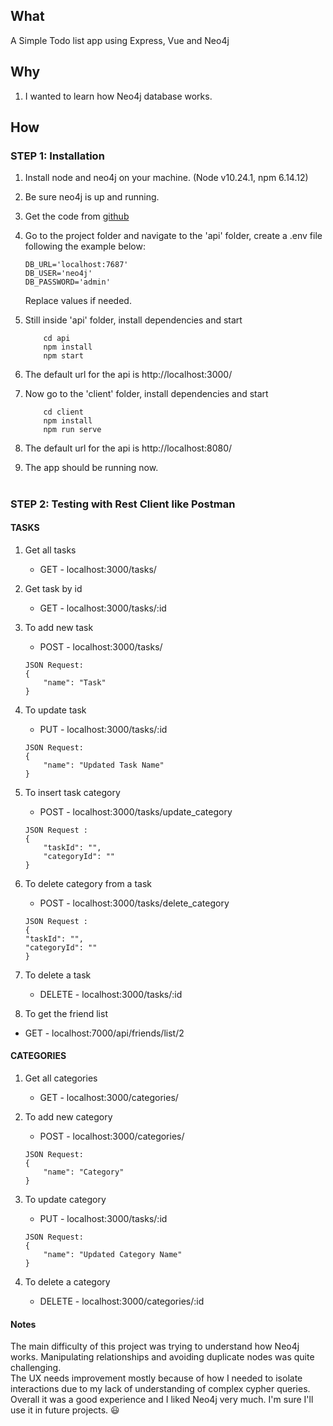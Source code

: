 ## What
A Simple Todo list app using Express, Vue and Neo4j

## Why
1. I wanted to learn how Neo4j database works.


## How
### STEP 1: Installation

1. Install node and neo4j on your machine. (Node v10.24.1, npm 6.14.12)
2. Be sure neo4j is up and running.
3. Get the code from [github](https://github.com/thiagokunst/crud-express-neo4j)
4. Go to the project folder and navigate to the 'api' folder, create a .env file following the example below:
    ```
    DB_URL='localhost:7687'
    DB_USER='neo4j'
    DB_PASSWORD='admin'

    ```
    Replace values if needed.
4. Still inside 'api' folder, install dependencies and start

    ```
        cd api
        npm install
        npm start
    ```

4. The default url for the api is http://localhost:3000/
5. Now go to the 'client' folder, install dependencies and start
    ```
        cd client
        npm install
        npm run serve
    ```
6. The default url for the api is http://localhost:8080/
7. The app should be running now.


    #

### STEP 2: Testing with Rest Client like Postman

#### TASKS

1. Get all tasks

    - GET - localhost:3000/tasks/

2. Get task by id

    - GET - localhost:3000/tasks/:id

3. To add new task
    - POST - localhost:3000/tasks/
    ```
    JSON Request:
    {
        "name": "Task"
    }
    ```
4. To update task

    - PUT - localhost:3000/tasks/:id

    ```
    JSON Request:
    {
        "name": "Updated Task Name"
    }
    ```

5. To insert task category
    - POST - localhost:3000/tasks/update_category
    ```
    JSON Request :
    {
        "taskId": "",
        "categoryId": ""
    }
    ```
6. To delete category from a task
    - POST - localhost:3000/tasks/delete_category
    ```
    JSON Request :
    {
    "taskId": "",
    "categoryId": ""
    }
    ```
7. To delete a task

    - DELETE - localhost:3000/tasks/:id

8. To get the friend list

-   GET - localhost:7000/api/friends/list/2

#### CATEGORIES

1. Get all categories

    - GET - localhost:3000/categories/

2. To add new category
    - POST - localhost:3000/categories/
    ```
    JSON Request:
    {
        "name": "Category"
    }
    ```
3. To update category

    - PUT - localhost:3000/tasks/:id

    ```
    JSON Request:
    {
        "name": "Updated Category Name"
    }
    ```

4. To delete a category
    - DELETE - localhost:3000/categories/:id


#### Notes

The main difficulty of this project was trying to understand how Neo4j works. Manipulating relationships and avoiding duplicate nodes was quite challenging.\
The UX needs improvement mostly because of how I needed to isolate interactions due to my lack of understanding of complex cypher queries.\
Overall it was a good experience and I liked Neo4j very much.
I'm sure I'll use it in future projects. 😃